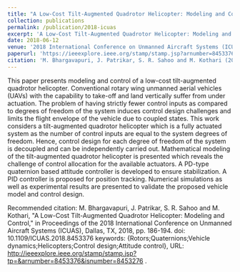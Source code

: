 ```yaml
---
title: "A Low-Cost Tilt-Augmented Quadrotor Helicopter: Modeling and Control"
collection: publications
permalink: /publication/2018-icuas
excerpt: 'A Low-Cost Tilt-Augmented Quadrotor Helicopter: Modeling and Control'
date: 2018-06-12
venue: '2018 International Conference on Unmanned Aircraft Systems (ICUAS), Dallas'
paperurl: 'https://ieeexplore.ieee.org/stamp/stamp.jsp?arnumber=8453376'
citation: 'M. Bhargavapuri, J. Patrikar, S. R. Sahoo and M. Kothari (2018, June). &quot;A Low-Cost Tilt-Augmented Quadrotor Helicopter: Modeling and Control.&quot; <i> in Proceedings of the 2018 International Conference on Unmanned Aircraft Systems (ICUAS) </i>.(pp. 186-194), doi: 10.1109/ICUAS.2018.8453376'
---
```

This paper presents modeling and control of a low-cost tilt-augmented quadrotor helicopter. Conventional rotary wing unmanned aerial vehicles (UAVs) with the capability to take-off and land vertically suffer from under actuation. The problem of having strictly fewer control inputs as compared to degrees of freedom of the system induces control design challenges and limits the flight envelope of the vehicle due to coupled states. This work considers a tilt-augmented quadrotor helicopter which is a fully actuated system as the number of control inputs are equal to the system degrees of freedom. Hence, control design for each degree of freedom of the system is decoupled and can be independently carried out. Mathematical modeling of the tilt-augmented quadrotor helicopter is presented which reveals the challenge of control allocation for the available actuators. A PD-type quaternion based attitude controller is developed to ensure stabilization. A PID controller is proposed for position tracking. Numerical simulations as well as experimental results are presented to validate the proposed vehicle model and control design.

Recommended citation: M. Bhargavapuri, J. Patrikar, S. R. Sahoo and M. Kothari, "A Low-Cost Tilt-Augmented Quadrotor Helicopter: Modeling and Control," in Proceedings of the 2018 International Conference on Unmanned Aircraft Systems (ICUAS), Dallas, TX, 2018, pp. 186-194.
doi: 10.1109/ICUAS.2018.8453376
keywords: {Rotors;Quaternions;Vehicle dynamics;Helicopters;Control design;Attitude control},
URL: http://ieeexplore.ieee.org/stamp/stamp.jsp?tp=&arnumber=8453376&isnumber=8453276
.

